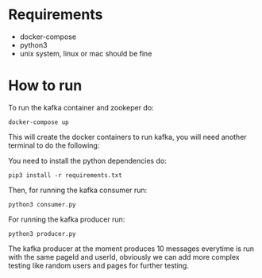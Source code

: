 
# Requirements

- docker-compose
- python3
- unix system, linux or mac should be fine

# How to run

To run the kafka container and zookeper do:
```
docker-compose up
```
This will create the docker containers to run kafka, you will need another terminal to do the following:

You need to install the python dependencies do:

```
pip3 install -r requirements.txt
```

Then, for running the kafka consumer run:
```
python3 consumer.py
```

For running the kafka producer run:

```
python3 producer.py
```

The kafka producer at the moment produces 10 messages everytime is run with the same pageId and userId, obviously we can add more complex testing like random users and pages for further testing.
